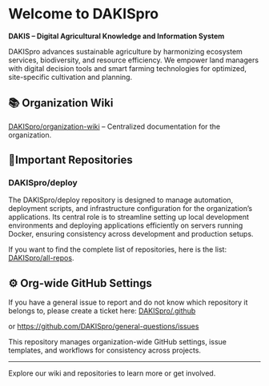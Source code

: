 # Welcome to DAKISpro

**DAKIS – Digital Agricultural Knowledge and Information System**

DAKISpro advances sustainable agriculture by harmonizing ecosystem services, biodiversity, and resource efficiency. We empower land managers with digital decision tools and smart farming technologies for optimized, site-specific cultivation and planning.

## 📚 Organization Wiki
[DAKISpro/organization-wiki](https://github.com/DAKISpro/organization-wiki/wiki) – Centralized documentation for the organization.

## 📂Important Repositories

### DAKISpro/deploy

The DAKISpro/deploy repository is designed to manage automation, deployment scripts, and infrastructure configuration for the organization’s applications. Its central role is to streamline setting up local development environments and deploying applications efficiently on servers running Docker, ensuring consistency across development and production setups.

If you want to find the complete list of repositories, here is the list: [DAKISpro/all-repos](https://github.com/DAKISpro/organization-wiki/wiki/Project-Index:-Links-to-all-repositories-in-the-organization.).

## ⚙️ Org-wide GitHub Settings

If you have a general issue to report and do not know which repository it belongs to, please create a ticket here: [DAKISpro/.github](https://github.com/DAKISpro/.github/issues) 

or https://github.com/DAKISpro/general-questions/issues

This repository manages organization-wide GitHub settings, issue templates, and workflows for consistency across projects.

---

Explore our wiki and repositories to learn more or get involved.
